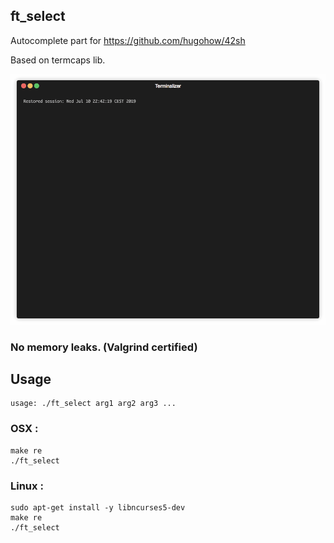 ## ft_select

Autocomplete part for https://github.com/hugohow/42sh

Based on termcaps lib.

<img src="render1562791455903.gif" alt="Gif" />


### No memory leaks. (Valgrind certified)

## Usage

```
usage: ./ft_select arg1 arg2 arg3 ...
```

### OSX :

```
make re
./ft_select
```

### Linux :

```
sudo apt-get install -y libncurses5-dev
make re
./ft_select
```

